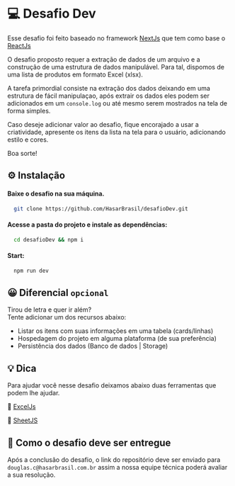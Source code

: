 # 💻 Desafio Dev

Esse desafio foi feito baseado no framework [NextJs](https://nextjs.org/) que tem como base o [ReactJs](https://pt-br.legacy.reactjs.org/)

O desafio proposto requer a extração de dados de um arquivo e a construção de uma estrutura de dados manipulável. Para tal, dispomos de uma lista de produtos em formato Excel (xlsx).

A tarefa primordial consiste na extração dos dados deixando em uma estrutura de fácil manipulaçao, após extrair os dados eles podem ser adicionados em um `console.log` ou até mesmo serem mostrados na tela de forma simples.

Caso deseje adicionar valor ao desafio, fique encorajado a usar a criatividade, apresente os itens da lista na tela para o usuário, adicionando estilo e cores.

Boa sorte!

## ⚙️ Instalação

#### Baixe o desafio na sua máquina.<br>

```bash
  git clone https://github.com/HasarBrasil/desafioDev.git
```

#### Acesse a pasta do projeto e instale as dependências:

```bash
  cd desafioDev && npm i
```

#### Start:

```bash
  npm run dev
```


## 😀 Diferencial `opcional`

Tirou de letra e quer ir além?<br>Tente adicionar um dos recursos abaixo:

- Listar os itens com suas informações em uma tabela (cards/linhas)
- Hospedagem do projeto em alguma plataforma (de sua preferência)
- Persistência dos dados (Banco de dados | Storage)

## 💡 Dica

Para ajudar você nesse desafio deixamos abaixo duas ferramentas que podem lhe ajudar.

📕 [ExcelJs](https://github.com/exceljs/exceljs)

📔 [SheetJS](https://sheetjs.com/)

## 🚀 Como o desafio deve ser entregue

Após a conclusão do desafio, o link do repositório deve ser enviado para `douglas.c@hasarbrasil.com.br` assim a nossa equipe técnica poderá avaliar a sua resolução.

